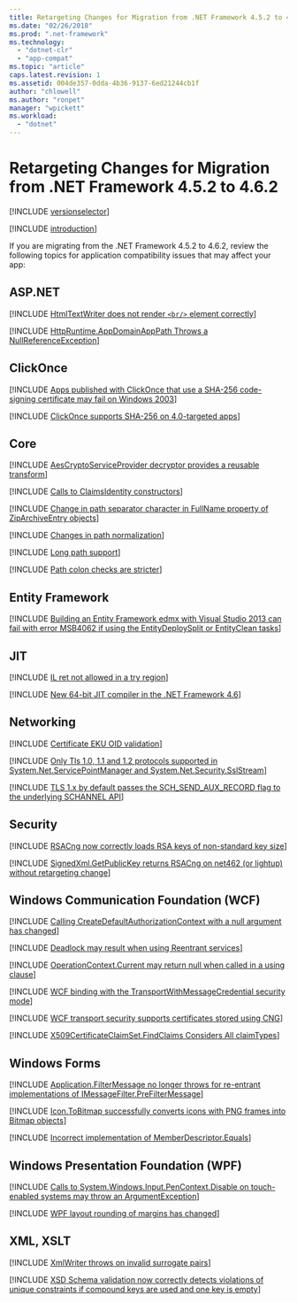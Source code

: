 ```yaml
---
title: Retargeting Changes for Migration from .NET Framework 4.5.2 to 4.6.2
ms.date: "02/26/2018"
ms.prod: ".net-framework"
ms.technology:
  - "dotnet-clr"
  - "app-compat"
ms.topic: "article"
caps.latest.revision: 1
ms.assetid: 004de357-0dda-4b36-9137-6ed21244cb1f
author: "chlowell"
ms.author: "ronpet"
manager: "wpickett"
ms.workload:
  - "dotnet"
---
```


# Retargeting Changes for Migration from .NET Framework 4.5.2 to 4.6.2

[!INCLUDE [versionselector](../../../../includes/migration-guide/retargeting/versionselector.md)]

[!INCLUDE [introduction](../../../../includes/migration-guide/retargeting/introduction.md)]

If you are migrating from the .NET Framework 4.5.2 to 4.6.2, review the following topics for application compatibility issues that may affect your app:

## ASP.NET

[!INCLUDE [HtmlTextWriter does not render `<br/>` element correctly](~/includes/migration-guide/retargeting/asp/htmltextwriter-does-not-render-br-element-correctly.md)]

[!INCLUDE [HttpRuntime.AppDomainAppPath Throws a NullReferenceException](~/includes/migration-guide/retargeting/asp/httpruntimeappdomainapppath-throws-nullreferenceexception.md)]

## ClickOnce

[!INCLUDE [Apps published with ClickOnce that use a SHA-256 code-signing certificate may fail on Windows 2003](~/includes/migration-guide/retargeting/clickonce/apps-published-with-clickonce-that-use-sha-256-code-signing-certificate-may.md)]

[!INCLUDE [ClickOnce supports SHA-256 on 4.0-targeted apps](~/includes/migration-guide/retargeting/clickonce/clickonce-supports-sha-256-on-40-targeted-apps.md)]

## Core

[!INCLUDE [AesCryptoServiceProvider decryptor provides a reusable transform](~/includes/migration-guide/retargeting/core/aescryptoserviceprovider-decryptor-provides-reusable-transform.md)]

[!INCLUDE [Calls to ClaimsIdentity constructors](~/includes/migration-guide/retargeting/core/calls-claimsidentity-constructors.md)]

[!INCLUDE [Change in path separator character in FullName property of ZipArchiveEntry objects](~/includes/migration-guide/retargeting/core/change-path-separator-character-fullname-property-ziparchiveentry-objects.md)]

[!INCLUDE [Changes in path normalization](~/includes/migration-guide/retargeting/core/changes-path-normalization.md)]

[!INCLUDE [Long path support](~/includes/migration-guide/retargeting/core/long-path-support.md)]

[!INCLUDE [Path colon checks are stricter](~/includes/migration-guide/retargeting/core/path-colon-checks-are-stricter.md)]

## Entity Framework

[!INCLUDE [Building an Entity Framework edmx with Visual Studio 2013 can fail with error MSB4062 if using the EntityDeploySplit or EntityClean tasks](~/includes/migration-guide/retargeting/ef/building-an-entity-framework-edmx-with-visual-studio-2013-can-fail-error.md)]

## JIT

[!INCLUDE [IL ret not allowed in a try region](~/includes/migration-guide/retargeting/jit/il-ret-not-allowed-try-region.md)]

[!INCLUDE [New 64-bit JIT compiler in the .NET Framework 4.6](~/includes/migration-guide/retargeting/jit/new-64-bit-jit-compiler-net-framework-46.md)]

## Networking

[!INCLUDE [Certificate EKU OID validation](~/includes/migration-guide/retargeting/networking/certificate-eku-oid-validation.md)]

[!INCLUDE [Only Tls 1.0, 1.1 and 1.2 protocols supported in System.Net.ServicePointManager and System.Net.Security.SslStream](~/includes/migration-guide/retargeting/networking/only-tls-10-11-12-protocols-supported-systemnetservicepointmanager.md)]

[!INCLUDE [TLS 1.x by default passes the SCH_SEND_AUX_RECORD flag to the underlying SCHANNEL API](~/includes/migration-guide/retargeting/networking/tls-1x-by-default-passes-schsendauxrecord-flag-underlying-schannel-api.md)]

## Security

[!INCLUDE [RSACng now correctly loads RSA keys of non-standard key size](~/includes/migration-guide/retargeting/security/rsacng-now-correctly-loads-rsa-keys-non-standard-key-size.md)]

[!INCLUDE [SignedXml.GetPublicKey returns RSACng on net462 (or lightup) without retargeting change](~/includes/migration-guide/retargeting/security/signedxmlgetpublickey-returns-rsacng-on-net462-or-lightup-without.md)]

## Windows Communication Foundation (WCF)

[!INCLUDE [Calling CreateDefaultAuthorizationContext with a null argument has changed](~/includes/migration-guide/retargeting/wcf/calling-createdefaultauthorizationcontext-with-null-argument-has-changed.md)]

[!INCLUDE [Deadlock may result when using Reentrant services](~/includes/migration-guide/retargeting/wcf/deadlock-may-result-when-using-reentrant-services.md)]

[!INCLUDE [OperationContext.Current may return null when called in a using clause](~/includes/migration-guide/retargeting/wcf/operationcontextcurrent-may-return-null-when-called-using-clause.md)]

[!INCLUDE [WCF binding with the TransportWithMessageCredential security mode](~/includes/migration-guide/retargeting/wcf/wcf-binding-with-transportwithmessagecredential-security-mode.md)]

[!INCLUDE [WCF transport security supports certificates stored using CNG](~/includes/migration-guide/retargeting/wcf/wcf-transport-security-supports-certificates-stored-using-cng.md)]

[!INCLUDE [X509CertificateClaimSet.FindClaims Considers All claimTypes](~/includes/migration-guide/retargeting/wcf/x509certificateclaimsetfindclaims-considers-all-claimtypes.md)]

## Windows Forms

[!INCLUDE [Application.FilterMessage no longer throws for re-entrant implementations of IMessageFilter.PreFilterMessage](~/includes/migration-guide/retargeting/winforms/applicationfiltermessage-no-longer-throws-for-re-entrant-implementations.md)]

[!INCLUDE [Icon.ToBitmap successfully converts icons with PNG frames into Bitmap objects](~/includes/migration-guide/retargeting/winforms/icontobitmap-successfully-converts-icons-with-png-frames-into-bitmap-objects.md)]

[!INCLUDE [Incorrect implementation of MemberDescriptor.Equals](~/includes/migration-guide/retargeting/winforms/incorrect-implementation-memberdescriptorequals.md)]

## Windows Presentation Foundation (WPF)

[!INCLUDE [Calls to System.Windows.Input.PenContext.Disable on touch-enabled systems may throw an ArgumentException](~/includes/migration-guide/retargeting/wpf/calls-systemwindowsinputpencontextdisable-on-touch-enabled-systems-may-throw.md)]

[!INCLUDE [WPF layout rounding of margins has changed](~/includes/migration-guide/retargeting/wpf/wpf-layout-rounding-margins-has-changed.md)]

## XML, XSLT

[!INCLUDE [XmlWriter throws on invalid surrogate pairs](~/includes/migration-guide/retargeting/xml/xmlwriter-throws-on-invalid-surrogate-pairs.md)]

[!INCLUDE [XSD Schema validation now correctly detects violations of unique constraints if compound keys are used and one key is empty](~/includes/migration-guide/retargeting/xml/xsd-schema-validation-now-correctly-detects-violations-unique-constraints-if.md)]

